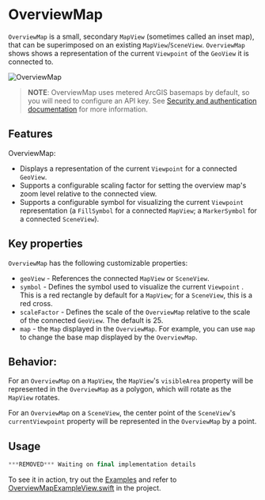 # OverviewMap

`OverviewMap` is a small, secondary `MapView` (sometimes called an inset map), that can be superimposed on an existing `MapView`/`SceneView`. `OverviewMap` shows shows a representation of the current `Viewpoint` of the `GeoView` it is connected to.

![OverviewMap](https:***REMOVED***user-images.githubusercontent.com/29742178/121975740-34f07000-cd37-11eb-9162-462925cb3fe7.png)

> **NOTE**: OverviewMap uses metered ArcGIS basemaps by default, so you will need to configure an API key. See [Security and authentication documentation](https:***REMOVED***developers.arcgis.com/documentation/mapping-apis-and-services/security/#api-keys) for more information.

## Features

OverviewMap:

- Displays a representation of the current `Viewpoint` for a connected `GeoView`.
- Supports a configurable scaling factor for setting the overview map's zoom level relative to the connected view.
- Supports a configurable symbol for visualizing the current `Viewpoint` representation (a `FillSymbol` for a connected `MapView`; a `MarkerSymbol` for a connected `SceneView`).

## Key properties

`OverviewMap` has the following customizable properties:

- `geoView` - References the connected `MapView` or `SceneView`.
- `symbol` - Defines the symbol used to visualize the current `Viewpoint` . This is a red rectangle by default for a `MapView`; for a `SceneView`, this is a red cross.
- `scaleFactor` - Defines the scale of the `OverviewMap` relative to the scale of the connected `GeoView`. The default is 25.
- `map` - the `Map` displayed in the `OverviewMap`.  For example, you can use `map` to change the base map displayed by the `OverviewMap`.

## Behavior:

For an `OverviewMap` on a `MapView`, the `MapView`'s `visibleArea` property will be represented in the `OverviewMap` as a polygon, which will rotate as the `MapView` rotates. 

For an `OverviewMap` on a `SceneView`, the center point of the `SceneView`'s `currentViewpoint` property will be represented in the `OverviewMap` by a point. 

## Usage

```swift
***REMOVED*** Waiting on final implementation details
```

To see it in action, try out the [Examples](../../Examples) and refer to [OverviewMapExampleView.swift](../../Examples/Examples/OverviewMapExampleView.swift) in the project.

